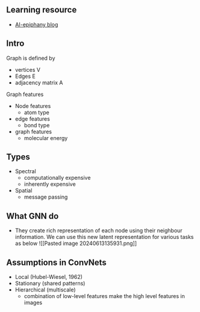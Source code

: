 ## Learning resource
- [AI-epiphany blog](https://gordicaleksa.medium.com/how-to-get-started-with-graph-machine-learning-afa53f6f963ajjk)
## Intro
Graph is defined by
- vertices V
- Edges E
- adjacency matrix A

Graph features
- Node features
	- atom type
- edge features
	- bond type
- graph features
	- molecular energy
## Types
- Spectral
	- computationally expensive
	- inherently expensive
- Spatial
	- message passing

## What GNN do
- They create rich representation of each node using their neighbour information. We can use this new latent representation for various tasks as below
![[Pasted image 20240613135931.png]]

## Assumptions in ConvNets
- Local (Hubel-Wiesel, 1962)
- Stationary (shared patterns)
- Hierarchical (multiscale)
	- combination of low-level features make the high level features in images